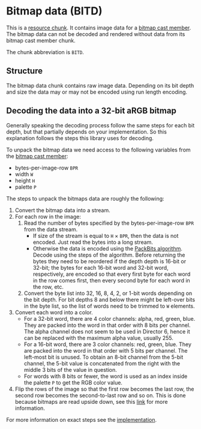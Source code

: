 # Bitmap data (BITD)
This is a [resource chunk](#TODO). It contains image data for a [bitmap cast member](./castmembers/bitmap.md). The
bitmap data can not be decoded and rendered without data from its bitmap cast member chunk.

The chunk abbreviation is `BITD`.


## Structure
The bitmap data chunk contains raw image data. Depending on its bit depth and size the data may or may not be encoded
using run length encoding.


## Decoding the data into a 32-bit aRGB bitmap
Generally speaking the decoding process follow the same steps for each bit depth, but that partially depends on your
implementation. So this explanation follows the steps this library uses for decoding.

To unpack the bitmap data we need access to the following variables from the
[bitmap cast member](./castmembers/bitmap.md):

- bytes-per-image-row `BPR`
- width `W`
- height `H`
- palette `P`

The steps to unpack the bitmaps data are roughly the following:

1. Convert the bitmap data into a stream.
1. For each row in the image:
    1. Read the number of bytes specified by the bytes-per-image-row `BPR` from the data stream.
        - If size of the stream is equal to `H` &times; `BPR`, then the data is not encoded. Just read the bytes into a
          long stream.
        - Otherwise the data is encoded using the [PackBits algorithm](https://en.wikipedia.org/wiki/PackBits). Decode
          using the steps of the algorithm. Before returning the bytes they need to be reordered if the depth depth is
          16-bit or 32-bit; the bytes for each 16-bit word and 32-bit word, respectively, are encoded so that every
          first byte for each word in the row comes first, then every second byte for each word in the row, etc.
    1. Convert the byte list into 32, 16, 8, 4, 2, or 1-bit words depending on the bit depth. For bit depths 8 and below
       there might be left-over bits in the byte list, so the list of words need to be trimmed to `W` elements.
1. Convert each word into a color.
    - For a 32-bit word, there are 4 color channels: alpha, red, green, blue. They are packed into the word in that
      order with 8 bits per channel. The alpha channel does not seem to be used in Director 6, hence it can be replaced
      with the maximum alpha value, usually 255.
    - For a 16-bit word, there are 3 color channels: red, green, blue. They are packed into the word in that order with
      5 bits per channel. The left-most bit is unused. To obtain an 8-bit channel from the 5-bit channel, the 5-bit
      value is concatenated from the right with the middle 3 bits of the value in question.
    - For words with 8 bits or fewer, the word is used as an index inside the palette `P` to get the RGB color value.
1. Flip the rows of the image so that the first row becomes the last row, the second row becomes the second-to-last row
   and so on. This is done because bitmaps are read upside down, see this
   [link](https://medium.com/sysf/bits-to-bitmaps-a-simple-walkthrough-of-bmp-image-format-765dc6857393) for more
   information.
   
For more information on exact steps see the [implementation](../../../tonguetwister/chunks/bitmap_data.py).
